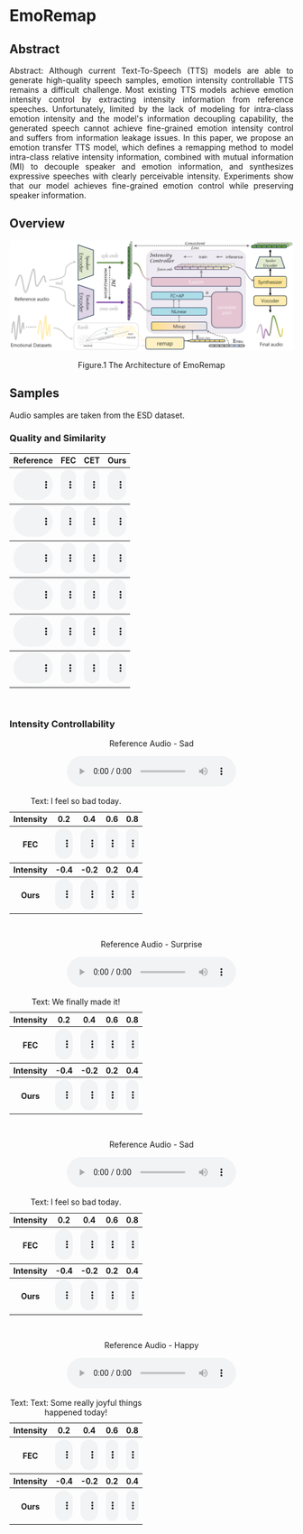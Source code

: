 <script>
function pauseOthers(ele) {
    $("audio").not(ele).each(function (index, audio) {audio.pause();});
}
</script>

<style>
.main-content table {
    display: inline-table;
}
table {
    table-layout:fixed;
    width: 100%;
    overflow: hidden;
}
#player{
    width: 100%;
}
#players{
    width: 300px;
}
.center-text {
            text-align: center;
        }	
</style>

# EmoRemap

## Abstract
<p align="justify">
Abstract: Although current Text-To-Speech (TTS) models are able to generate high-quality speech samples, emotion intensity controllable TTS remains a difficult challenge. Most existing TTS models achieve emotion intensity control by extracting intensity information from reference speeches. Unfortunately, limited by the lack of modeling for intra-class emotion intensity and the model's information decoupling capability, the generated speech cannot achieve fine-grained emotion intensity control and suffers from information leakage issues. In this paper, we propose an emotion transfer TTS model, which defines a remapping method to model intra-class relative intensity information, combined with mutual information (MI) to decouple speaker and emotion information, and synthesizes expressive speeches with clearly perceivable intensity. Experiments show that our model achieves fine-grained emotion control while preserving speaker information.
</p>

## Overview
<p align="justify">

</p>

![Model Architecture ](assets/frame.png)
<p align="center">Figure.1 The Architecture of EmoRemap</p>

## Samples
Audio samples are taken from the ESD dataset.

### Quality and Similarity

<table>
    <tr>
        <th> Reference </th>
        <th> FEC </th>
        <th> CET </th>
        <th> Ours </th>
    </tr>
<tr>
	<th> <audio controls id="player" onplay="pauseOthers(this);"><source src="assets/sim/1_ref.wav" type="audio/mpeg"></audio> </th>
        <th> <audio controls id="player" onplay="pauseOthers(this);"><source src="assets/sim/1_fec.wav" type="audio/mpeg"></audio> </th>
        <th> <audio controls id="player" onplay="pauseOthers(this);"><source src="assets/sim/1_cet.wav" type="audio/mpeg"></audio> </th>
	<th> <audio controls id="player" onplay="pauseOthers(this);"><source src="assets/sim/1_emoremap.wav" type="audio/mpeg"></audio> </th>
</tr>
<tr>
	<th> <audio controls id="player" onplay="pauseOthers(this);"><source src="assets/sim/2_ref.wav" type="audio/mpeg"></audio> </th>
        <th> <audio controls id="player" onplay="pauseOthers(this);"><source src="assets/sim/2_fec.wav" type="audio/mpeg"></audio> </th>
        <th> <audio controls id="player" onplay="pauseOthers(this);"><source src="assets/sim/2_cet.wav" type="audio/mpeg"></audio> </th>
	<th> <audio controls id="player" onplay="pauseOthers(this);"><source src="assets/sim/2_emoremap.wav" type="audio/mpeg"></audio> </th>
</tr>	
<tr>
	<th> <audio controls id="player" onplay="pauseOthers(this);"><source src="assets/sim/3_ref.wav" type="audio/mpeg"></audio> </th>
        <th> <audio controls id="player" onplay="pauseOthers(this);"><source src="assets/sim/3_fec.wav" type="audio/mpeg"></audio> </th>
        <th> <audio controls id="player" onplay="pauseOthers(this);"><source src="assets/sim/3_cet.wav" type="audio/mpeg"></audio> </th>
	<th> <audio controls id="player" onplay="pauseOthers(this);"><source src="assets/sim/3_emoremap.wav" type="audio/mpeg"></audio> </th>
</tr>	
<tr>
	<th> <audio controls id="player" onplay="pauseOthers(this);"><source src="assets/sim/4_ref.wav" type="audio/mpeg"></audio> </th>
        <th> <audio controls id="player" onplay="pauseOthers(this);"><source src="assets/sim/4_fec.wav" type="audio/mpeg"></audio> </th>
        <th> <audio controls id="player" onplay="pauseOthers(this);"><source src="assets/sim/4_cet.wav" type="audio/mpeg"></audio> </th>
	<th> <audio controls id="player" onplay="pauseOthers(this);"><source src="assets/sim/4_emoremap.wav" type="audio/mpeg"></audio> </th>
</tr>	
<tr>
	<th> <audio controls id="player" onplay="pauseOthers(this);"><source src="assets/sim/5_ref.wav" type="audio/mpeg"></audio> </th>
        <th> <audio controls id="player" onplay="pauseOthers(this);"><source src="assets/sim/5_fec.wav" type="audio/mpeg"></audio> </th>
        <th> <audio controls id="player" onplay="pauseOthers(this);"><source src="assets/sim/5_cet.wav" type="audio/mpeg"></audio> </th>
	<th> <audio controls id="player" onplay="pauseOthers(this);"><source src="assets/sim/5_emoremap.wav" type="audio/mpeg"></audio> </th>
</tr>	
<tr>
	<th> <audio controls id="player" onplay="pauseOthers(this);"><source src="assets/sim/6_ref.wav" type="audio/mpeg"></audio> </th>
        <th> <audio controls id="player" onplay="pauseOthers(this);"><source src="assets/sim/6_fec.wav" type="audio/mpeg"></audio> </th>
        <th> <audio controls id="player" onplay="pauseOthers(this);"><source src="assets/sim/6_cet.wav" type="audio/mpeg"></audio> </th>
	<th> <audio controls id="player" onplay="pauseOthers(this);"><source src="assets/sim/6_emoremap.wav" type="audio/mpeg"></audio> </th>
</tr>	
</table>

<p>&nbsp;</p> 

### Intensity Controllability

<div class="center-text"><p> Reference Audio - Sad </p></div>
<div class="center-text"><audio controls id="players" onplay="pauseOthers(this);"><source src="assets/emo/sad/ref.wav" type="audio/mpeg"></audio> </div>
<table>
	<CAPTION>Text: I feel so bad today.</CAPTION>
    <tr>
        <th> Intensity </th>
        <th> 0.2 </th> 
        <th> 0.4 </th>
        <th> 0.6 </th>
	<th> 0.8 </th>
    </tr>
<tr>
        <th> FEC </th>
	<th> <audio controls id="player" onplay="pauseOthers(this);"><source src="assets/emo/sad/fec/0.2.wav" type="audio/mpeg"></audio> </th>
        <th> <audio controls id="player" onplay="pauseOthers(this);"><source src="assets/emo/sad/fec/0.4.wav" type="audio/mpeg"></audio> </th>
        <th> <audio controls id="player" onplay="pauseOthers(this);"><source src="assets/emo/sad/fec/0.6.wav" type="audio/mpeg"></audio> </th>
        <th> <audio controls id="player" onplay="pauseOthers(this);"><source src="assets/emo/sad/fec/0.8.wav" type="audio/mpeg"></audio> </th>
</tr>
    <tr>
        <th> Intensity </th>
        <th> -0.4 </th>
        <th> -0.2 </th>
        <th> 0.2 </th>
	<th> 0.4 </th>
    </tr>
<tr>
        <th> Ours </th>
	<th> <audio controls id="player" onplay="pauseOthers(this);"><source src="assets/emo/sad/emoremap/-0.4.wav" type="audio/mpeg"></audio> </th>
        <th> <audio controls id="player" onplay="pauseOthers(this);"><source src="assets/emo/sad/emoremap/-0.2.wav" type="audio/mpeg"></audio> </th>
        <th> <audio controls id="player" onplay="pauseOthers(this);"><source src="assets/emo/sad/emoremap/0.2.wav" type="audio/mpeg"></audio> </th>
        <th> <audio controls id="player" onplay="pauseOthers(this);"><source src="assets/emo/sad/emoremap/0.4.wav" type="audio/mpeg"></audio> </th>
</tr>	
</table>

<p>&nbsp;</p> 

<div class="center-text"><p> Reference Audio - Surprise </p></div>
<div class="center-text"><audio controls id="players" onplay="pauseOthers(this);"><source src="assets/emo/sur/ref.wav" type="audio/mpeg"></audio> </div>
<table>
	<CAPTION>Text: We finally made it!</CAPTION>
    <tr>
        <th> Intensity </th>
        <th> 0.2 </th> 
        <th> 0.4 </th>
        <th> 0.6 </th>
	<th> 0.8 </th>
    </tr>
<tr>
        <th> FEC </th>
	<th> <audio controls id="player" onplay="pauseOthers(this);"><source src="assets/emo/sur/fec/0.2.wav" type="audio/mpeg"></audio> </th>
        <th> <audio controls id="player" onplay="pauseOthers(this);"><source src="assets/emo/sur/fec/0.4.wav" type="audio/mpeg"></audio> </th>
        <th> <audio controls id="player" onplay="pauseOthers(this);"><source src="assets/emo/sur/fec/0.6.wav" type="audio/mpeg"></audio> </th>
        <th> <audio controls id="player" onplay="pauseOthers(this);"><source src="assets/emo/sur/fec/0.8.wav" type="audio/mpeg"></audio> </th>
</tr>
    <tr>
        <th> Intensity </th>
        <th> -0.4 </th>
        <th> -0.2 </th>
        <th> 0.2 </th>
	<th> 0.4 </th>
    </tr>
<tr>
        <th> Ours </th>
	<th> <audio controls id="player" onplay="pauseOthers(this);"><source src="assets/emo/sur/emoremap/-0.4.wav" type="audio/mpeg"></audio> </th>
        <th> <audio controls id="player" onplay="pauseOthers(this);"><source src="assets/emo/sur/emoremap/-0.2.wav" type="audio/mpeg"></audio> </th>
        <th> <audio controls id="player" onplay="pauseOthers(this);"><source src="assets/emo/sur/emoremap/0.2.wav" type="audio/mpeg"></audio> </th>
        <th> <audio controls id="player" onplay="pauseOthers(this);"><source src="assets/emo/sur/emoremap/0.4.wav" type="audio/mpeg"></audio> </th>
</tr>	
</table>

<p>&nbsp;</p>

<div class="center-text"><p> Reference Audio - Sad </p></div>
<div class="center-text"><audio controls id="players" onplay="pauseOthers(this);"><source src="assets/emo/sad/ref.wav" type="audio/mpeg"></audio> </div>
<table>
	<CAPTION>Text: I feel so bad today.</CAPTION>
    <tr>
        <th> Intensity </th>
        <th> 0.2 </th> 
        <th> 0.4 </th>
        <th> 0.6 </th>
	<th> 0.8 </th>
    </tr>
<tr>
        <th> FEC </th>
	<th> <audio controls id="player" onplay="pauseOthers(this);"><source src="assets/emo/sad/fec/0.2.wav" type="audio/mpeg"></audio> </th>
        <th> <audio controls id="player" onplay="pauseOthers(this);"><source src="assets/emo/sad/fec/0.4.wav" type="audio/mpeg"></audio> </th>
        <th> <audio controls id="player" onplay="pauseOthers(this);"><source src="assets/emo/sad/fec/0.6.wav" type="audio/mpeg"></audio> </th>
        <th> <audio controls id="player" onplay="pauseOthers(this);"><source src="assets/emo/sad/fec/0.8.wav" type="audio/mpeg"></audio> </th>
</tr>
    <tr>
        <th> Intensity </th>
        <th> -0.4 </th>
        <th> -0.2 </th>
        <th> 0.2 </th>
	<th> 0.4 </th>
    </tr>
<tr>
        <th> Ours </th>
	<th> <audio controls id="player" onplay="pauseOthers(this);"><source src="assets/emo/sad/emoremap/-0.4.wav" type="audio/mpeg"></audio> </th>
        <th> <audio controls id="player" onplay="pauseOthers(this);"><source src="assets/emo/sad/emoremap/-0.2.wav" type="audio/mpeg"></audio> </th>
        <th> <audio controls id="player" onplay="pauseOthers(this);"><source src="assets/emo/sad/emoremap/0.2.wav" type="audio/mpeg"></audio> </th>
        <th> <audio controls id="player" onplay="pauseOthers(this);"><source src="assets/emo/sad/emoremap/0.4.wav" type="audio/mpeg"></audio> </th>
</tr>	
</table>

<p>&nbsp;</p> 

<div class="center-text"><p> Reference Audio - Happy </p></div>
<div class="center-text"><audio controls id="players" onplay="pauseOthers(this);"><source src="assets/emo/happy/ref.wav" type="audio/mpeg"></audio> </div>
<table>
	<CAPTION>Text: Text: Some really joyful things happened today!</CAPTION>
    <tr>
        <th> Intensity </th>
        <th> 0.2 </th> 
        <th> 0.4 </th>
        <th> 0.6 </th>
	<th> 0.8 </th>
    </tr>
<tr>
        <th> FEC </th>
	<th> <audio controls id="player" onplay="pauseOthers(this);"><source src="assets/emo/happy/fec/0.2.wav" type="audio/mpeg"></audio> </th>
        <th> <audio controls id="player" onplay="pauseOthers(this);"><source src="assets/emo/happy/fec/0.4.wav" type="audio/mpeg"></audio> </th>
        <th> <audio controls id="player" onplay="pauseOthers(this);"><source src="assets/emo/happy/fec/0.6.wav" type="audio/mpeg"></audio> </th>
        <th> <audio controls id="player" onplay="pauseOthers(this);"><source src="assets/emo/happy/fec/0.8.wav" type="audio/mpeg"></audio> </th>
</tr>
    <tr>
        <th> Intensity </th>
        <th> -0.4 </th>
        <th> -0.2 </th>
        <th> 0.2 </th>
	<th> 0.4 </th>
    </tr>
<tr>
        <th> Ours </th>
	<th> <audio controls id="player" onplay="pauseOthers(this);"><source src="assets/emo/happy/emoremap/-0.4.wav" type="audio/mpeg"></audio> </th>
        <th> <audio controls id="player" onplay="pauseOthers(this);"><source src="assets/emo/happy/emoremap/-0.2.wav" type="audio/mpeg"></audio> </th>
        <th> <audio controls id="player" onplay="pauseOthers(this);"><source src="assets/emo/happy/emoremap/0.2.wav" type="audio/mpeg"></audio> </th>
        <th> <audio controls id="player" onplay="pauseOthers(this);"><source src="assets/emo/happy/emoremap/0.4.wav" type="audio/mpeg"></audio> </th>
</tr>	
</table>

<p>&nbsp;</p>


